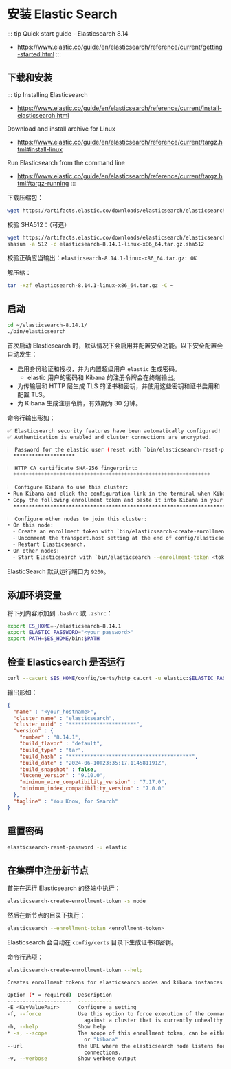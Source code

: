 # 安装 Elastic Search

::: tip Quick start guide - Elasticsearch 8.14
* https://www.elastic.co/guide/en/elasticsearch/reference/current/getting-started.html
:::

## 下载和安装

::: tip Installing Elasticsearch
* https://www.elastic.co/guide/en/elasticsearch/reference/current/install-elasticsearch.html

Download and install archive for Linux
* https://www.elastic.co/guide/en/elasticsearch/reference/current/targz.html#install-linux

Run Elasticsearch from the command line
* https://www.elastic.co/guide/en/elasticsearch/reference/current/targz.html#targz-running
:::


下载压缩包：

```sh
wget https://artifacts.elastic.co/downloads/elasticsearch/elasticsearch-8.14.1-linux-x86_64.tar.gz
```

校验 SHA512：（可选）


```sh
wget https://artifacts.elastic.co/downloads/elasticsearch/elasticsearch-8.14.1-linux-x86_64.tar.gz.sha512
shasum -a 512 -c elasticsearch-8.14.1-linux-x86_64.tar.gz.sha512
```

校验正确应当输出：`elasticsearch-8.14.1-linux-x86_64.tar.gz: OK`


解压缩：

```sh
tar -xzf elasticsearch-8.14.1-linux-x86_64.tar.gz -C ~
```

## 启动

```sh
cd ~/elasticsearch-8.14.1/
./bin/elasticsearch
```

首次启动 Elasticsearch 时，默认情况下会启用并配置安全功能。以下安全配置会自动发生：

- 启用身份验证和授权，并为内置超级用户 `elastic` 生成密码。
  - elastic 用户的密码和 Kibana 的注册令牌会在终端输出。
- 为传输层和 HTTP 层生成 TLS 的证书和密钥，并使用这些密钥和证书启用和配置 TLS。
- 为 Kibana 生成注册令牌，有效期为 30 分钟。

命令行输出形如：

```sh
✅ Elasticsearch security features have been automatically configured!
✅ Authentication is enabled and cluster connections are encrypted.

ℹ️  Password for the elastic user (reset with `bin/elasticsearch-reset-password -u elastic`):
  ********************

ℹ️  HTTP CA certificate SHA-256 fingerprint:
  ****************************************************************

ℹ️  Configure Kibana to use this cluster:
• Run Kibana and click the configuration link in the terminal when Kibana starts.
• Copy the following enrollment token and paste it into Kibana in your browser (valid for the next 30 minutes):
  ********************************************************************************

ℹ️  Configure other nodes to join this cluster:
• On this node:
  ⁃ Create an enrollment token with `bin/elasticsearch-create-enrollment-token -s node`.
  ⁃ Uncomment the transport.host setting at the end of config/elasticsearch.yml.
  ⁃ Restart Elasticsearch.
• On other nodes:
  ⁃ Start Elasticsearch with `bin/elasticsearch --enrollment-token <token>`, using the enrollment token that you generated.
```

ElasticSearch 默认运行端口为 `9200`。

## 添加环境变量

将下列内容添加到 `.bashrc` 或 `.zshrc`：

```sh
export ES_HOME=~/elasticsearch-8.14.1
export ELASTIC_PASSWORD="<your_password>"
export PATH=$ES_HOME/bin:$PATH
```

## 检查 Elasticsearch 是否运行

```sh
curl --cacert $ES_HOME/config/certs/http_ca.crt -u elastic:$ELASTIC_PASSWORD https://localhost:9200
```

输出形如：

```json
{
  "name" : "<your_hostname>",
  "cluster_name" : "elasticsearch",
  "cluster_uuid" : "**********************",
  "version" : {
    "number" : "8.14.1",
    "build_flavor" : "default",
    "build_type" : "tar",
    "build_hash" : "****************************************",
    "build_date" : "2024-06-10T23:35:17.114581191Z",
    "build_snapshot" : false,
    "lucene_version" : "9.10.0",
    "minimum_wire_compatibility_version" : "7.17.0",
    "minimum_index_compatibility_version" : "7.0.0"
  },
  "tagline" : "You Know, for Search"
}
```

## 重置密码

```sh
elasticsearch-reset-password -u elastic
```

## 在集群中注册新节点

首先在运行 Elasticsearch 的终端中执行：

```sh
elasticsearch-create-enrollment-token -s node
```

然后在新节点的目录下执行：

```sh
elasticsearch --enrollment-token <enrollment-token>
```

Elasticsearch 会自动在 `config/certs` 目录下生成证书和密钥。


命令行选项：

```sh
elasticsearch-create-enrollment-token --help
```

```sh
Creates enrollment tokens for elasticsearch nodes and kibana instances

Option (* = required)  Description
---------------------  -----------
-E <KeyValuePair>      Configure a setting
-f, --force            Use this option to force execution of the command
                         against a cluster that is currently unhealthy.
-h, --help             Show help
* -s, --scope          The scope of this enrollment token, can be either "node"
                         or "kibana"
--url                  the URL where the elasticsearch node listens for
                         connections.
-v, --verbose          Show verbose output
```